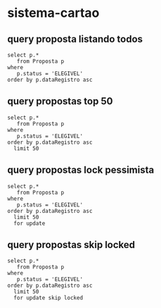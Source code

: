 # sistema-cartao

## query proposta listando todos
```
select p.*
   from Proposta p
where
   p.status = 'ELEGIVEL'
order by p.dataRegistro asc
```

## query propostas top 50
```
select p.*
   from Proposta p
where
   p.status = 'ELEGIVEL'
order by p.dataRegistro asc
  limit 50
```

## query propostas lock pessimista
```
select p.*
   from Proposta p
where
   p.status = 'ELEGIVEL'
order by p.dataRegistro asc
  limit 50
  for update 
```

## query propostas skip locked 
```
select p.*
   from Proposta p
where
   p.status = 'ELEGIVEL'
order by p.dataRegistro asc
  limit 50
  for update skip locked
```